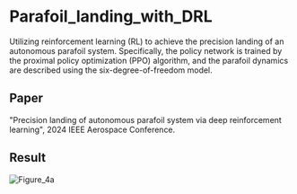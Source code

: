 # Parafoil_landing_with_DRL
Utilizing reinforcement learning (RL) to achieve the precision landing of an autonomous parafoil system. Specifically, the policy
network is trained by the proximal policy optimization (PPO) algorithm, and the parafoil dynamics are described using the six-degree-of-freedom model.

## Paper
"Precision landing of autonomous parafoil system via deep reinforcement learning", 2024 IEEE Aerospace Conference.

## Result
![Figure_4a](https://github.com/Ceaser626/Parafoil_landing_with_DRL/assets/55045697/6c716048-5e93-448f-9138-2cc45ad7b579)
